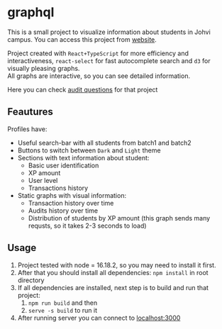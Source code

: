 # graphql

This is a small project to visualize information about students in Johvi campus. You can access this project from [website](https://mercey123-graphql.netlify.app/).

Project created with `React+TypeScript` for more efficiency and interactiveness, `react-select` for fast autocomplete search and `d3` for visually pleasing graphs.<br>
All graphs are interactive, so you can see detailed information.

Here you can check [audit questions](https://beta.01-edu.org/git/root/public/src/branch/master/subjects/graphql/audit) for that project

## Feautures

Profiles have:

-   Useful search-bar with all students from batch1 and batch2
-   Buttons to switch between `Dark` and `Light` theme
-   Sections with text information about student:
    -   Basic user identification
    -   XP amount
    -   User level
    -   Transactions history
-   Static graphs with visual information:
    -   Transaction history over time
    -   Audits history over time
    -   Distribution of students by XP amount (this graph sends many requsts, so it takes 2-3 seconds to load)

## Usage

1. Project tested with node = 16.18.2, so you may need to install it first.
2. After that you should install all dependencies: `npm install` in root directory
3. If all dependencies are installed, next step is to build and run that project:
    1. `npm run build` and then
    2. `serve -s build` to run it
4. After running server you can connect to [localhost:3000](http://localhost:3000)
